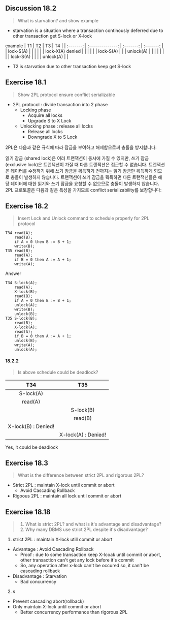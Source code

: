 ## Discussion 18.2
> What is starvation? and show example
- starvation is a situation where a transaction continously deferred due to other transaction get S-lock or X-lock

example
|    T1     |        T2        |    T3     |    T4     |
| :-------: | :--------------: | :-------: | :-------: |
| lock-S(A) |                  |           |           |
|           | lock-X(A) denied |           |           |
|           |                  | lock-S(A) |           |
| unlock(A) |                  |           |           |
|           |                  |           | lock-S(A) |
|           |                  | unlock(A) |           |

- T2 is starvation due to other transaction keep get S-lock

## Exercise 18.1
> Show 2PL protocol ensure conflict serializable

- 2PL protocol : divide transaction into 2 phase
  - Locking phase
    - Acquire all locks
    - Upgrade S to X Lock
  - Unlocking phase : release all locks
    - Release all locks
    - Downgrade X to S Lock

2PL은 다음과 같은 규칙에 따라 잠금을 부여하고 해제함으로써 충돌을 방지합니다:

읽기 잠금 (shared lock)은 여러 트랜잭션이 동시에 가질 수 있지만, 쓰기 잠금 (exclusive lock)은 트랜잭션이 가질 때 다른 트랜잭션은 접근할 수 없습니다.
트랜잭션은 데이터를 수정하기 위해 쓰기 잠금을 획득하기 전까지는 읽기 잠금만 획득하게 되므로 충돌이 발생하지 않습니다.
트랜잭션이 쓰기 잠금을 획득하면 다른 트랜잭션들은 해당 데이터에 대한 읽기와 쓰기 잠금을 요청할 수 없으므로 충돌이 발생하지 않습니다.
2PL 프로토콜은 다음과 같은 특성을 가지므로 conflict serializability를 보장합니다:

## Exercise 18.2
> Insert Lock and Unlock command to schedule properly for 2PL protocol
```
T34 read(A);
    read(B);
    if A = 0 then B := B + 1;
    write(B);
T35 read(B);
    read(A);
    if B = 0 then A := A + 1;
    write(A);
```

Answer
```
T34 S-lock(A);
    read(A);
    X-lock(B);
    read(B);
    if A = 0 then B := B + 1;
    unlock(A);
    write(B);
    unlock(B);
T35 S-lock(B);
    read(B);
    X-lock(A);
    read(A);
    if B = 0 then A := A + 1;
    unlock(B);
    write(A);
    unlock(A);
```

#### 18.2.2
> Is above schedule could be deadlock?

|         T34         |         T35         |
| :-----------------: | :-----------------: |
|      S-lock(A)      |                     |
|       read(A)       |                     |
|                     |      S-lock(B)      |
|                     |       read(B)       |
| X-lock(B) : Denied! |                     |
|                     | X-lock(A) : Denied! |

Yes, it could be deadlock

## Exercise 18.3
> What is the difference between strict 2PL and rigorous 2PL?

- Strict 2PL : maintain X-lock until commit or abort
  - Avoid Cascading Rollback
- Rigoous 2PL : maintain all lock until commit or abort

## Exercise 18.18
> 1. What is strict 2PL? and what is it's advantage and disadvantage?
> 2. Why many DBMS use strict 2PL despite it's disadvantage?

1. strict 2PL : maintain X-lock utill commit or abort
  - Advantage : Avoid Cascading Rollback
    - Proof : due to some transaction keep X-lcoak until commit or abort, other transaction can't get any lock before it's commit
    - So, any operation after x-lock can't be occured so, it can't be cascading rollback
  - Disadvantage : Starvation
    - Bad concurrency
  
2. s
  - Prevent cascading abort(rollback)
  - Only maintain X-lock until commit or abort
    - Better concurrency performance than rigorous 2PL